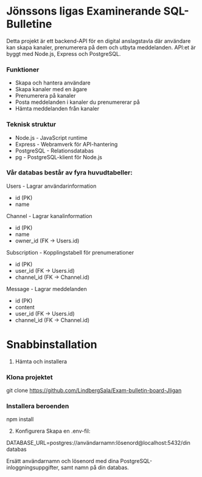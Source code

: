 # Jönssons ligas Examinerande SQL-Bulletine

Detta projekt är ett backend-API för en digital anslagstavla där användare kan skapa kanaler, prenumerera på dem och utbyta meddelanden. API:et är byggt med Node.js, Express och PostgreSQL.

### Funktioner

- Skapa och hantera användare
- Skapa kanaler med en ägare
- Prenumerera på kanaler
- Posta meddelanden i kanaler du prenumererar på
- Hämta meddelanden från kanaler

### Teknisk struktur

- Node.js - JavaScript runtime
- Express - Webramverk för API-hantering
- PostgreSQL - Relationsdatabas
- pg - PostgreSQL-klient för Node.js

### Vår databas består av fyra huvudtabeller:

Users - Lagrar användarinformation

- id (PK)
- name
  
Channel - Lagrar kanalinformation

- id (PK)
- name
- owner_id (FK -> Users.id)
  
Subscription - Kopplingstabell för prenumerationer

- id (PK)
- user_id (FK -> Users.id)
- channel_id (FK -> Channel.id)
  
Message - Lagrar meddelanden

- id (PK)
- content
- user_id (FK -> Users.id)
- channel_id (FK -> Channel.id)

# Snabbinstallation

1. Hämta och installera
### Klona projektet
git clone https://github.com/LindbergSala/Exam-bulletin-board-Jligan

### Installera beroenden
npm install

2. Konfigurera
Skapa en .env-fil:

DATABASE_URL=postgres://användarnamn:lösenord@localhost:5432/din databas

Ersätt användarnamn och lösenord med dina PostgreSQL-inloggningsuppgifter, samt namn på din databas.
